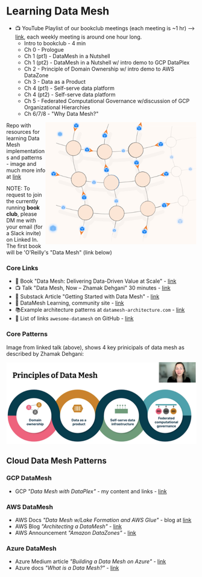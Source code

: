 # Learning Data Mesh

- :tv: YouTube Playlist of our bookclub meetings (each meeting is ~1 hr) --> [link](https://www.youtube.com/playlist?list=PL4Q4HssKcxYunGOPCphuUmilOhIrN-JUq), each weekly meeting is around one hour long.
    - Intro to bookclub - 4 min
    - Ch 0 - Prologue
    - Ch 1 (pt1) - DataMesh in a Nutshell
    - Ch 1 (pt2) - DataMesh in a Nutshell w/ intro demo to GCP DataPlex
    - Ch 2 - Principle of Domain Ownership w/ intro demo to AWS DataZone
    - Ch 3 - Data as a Product
    - Ch 4 (pt1) - Self-serve data platform
    - Ch 4 (pt2) - Self-serve data platform
    - Ch 5 - Federated Computational Governance w/discussion of GCP Organizational Hierarchies
    - Ch 6/7/8 - "Why Data Mesh?"

<img src="https://github.com/lynnlangit/learning-data-mesh/blob/main/images/mesh.png" width=400 align=right>

Repo with resources for learning Data Mesh implementations and patterns - image and much more info at [link](https://www.k2view.com/platform/data-mesh-architecture/)

NOTE: To request to join the currently running **book club**, please DM me with your email (for a Slack invite) on Linked In.  The first book will be 'O'Reilly's "Data Mesh" (link below)

### Core Links
- 📘 Book "Data Mesh: Delivering Data-Driven Value at Scale" - [link](https://www.amazon.com/Data-Mesh-Delivering-Data-Driven-Value/dp/1492092398)
- :tv: Talk "Data Mesh, Now – Zhamak Dehgani" 30 minutes - [link](https://www.youtube.com/watch?v=VKDMz8op3VM)
- 🔖 Substack Article "Getting Started with Data Mesh" - [link](https://datameshlearning.substack.com/p/get-started-with-data-mesh)
- 🔖 DataMesh Learning, community site - [link](https://datameshlearning.com/)
- 📚Example architecture patterns at `datamesh-architecture.com` - [link](https://github.com/datamesh-architecture/datamesh-architecture.com)
- 🔖 List of links `awesome-datamesh` on GitHub - [link](https://github.com/JacekMajchrzak/awesome-datamesh)

### Core Patterns
Image from linked talk (above), shows 4 key prinicipals of data mesh as described by Zhamak Dehgani:  

<img src="https://github.com/lynnlangit/learning-data-mesh/blob/main/images/data-mesh-4.png" width=800>

## Cloud Data Mesh Patterns

### GCP DataMesh

- GCP *"Data Mesh with DataPlex"* - my content and links - [link](https://github.com/lynnlangit/gcp-essentials/tree/master/4_big%20data_and_genomics/4k_BigLake_%26_Dataplex)

### AWS DataMesh
- AWS Docs *"Data Mesh w/Lake Formation and AWS Glue"* - blog at [link](https://aws.amazon.com/blogs/big-data/design-a-data-mesh-architecture-using-aws-lake-formation-and-aws-glue/)
- AWS Blog *"Architecting a DataMesh"* - [link](https://aws.amazon.com/blogs/architecture/lets-architect-architecting-a-data-mesh/)
- AWS Announcement *"Amazon DataZones"* - [link](https://aws.amazon.com/about-aws/whats-new/2023/03/aws-amazon-datazone-preview/)

### Azure DataMesh
- Azure Medium article *"Building a Data Mesh on Azure"* - [link](https://medium.com/codex/building-a-data-mesh-on-microsoft-azure-2eb533b5b834)
- Azure docs *"What is a Data Mesh?"* - [link](https://learn.microsoft.com/en-us/azure/cloud-adoption-framework/scenarios/cloud-scale-analytics/architectures/what-is-data-mesh)
